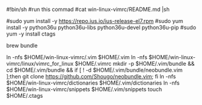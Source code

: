 #!bin/sh
#run this commad
#cat win-linux-vimrc/README.md |sh

#sudo yum install -y https://repo.ius.io/ius-release-el7.rpm
#sudo yum install -y python36u python36u-libs python36u-devel python36u-pip
#sudo yum -y install ctags

brew bundle

ln -nfs $HOME/win-linux-vimrc/.vim $HOME/.vim
ln -nfs $HOME/win-linux-vimrc/linux/vimrc_for_linux $HOME/.vimrc
mkdir -p $HOME/.vim/bundle && cd $HOME/.vim/bundle && if [ ! -d $HOME/.vim/bundle/neobundle.vim ];then git clone https://github.com/Shougo/neobundle.vim; fi
ln -nfs $HOME/win-linux-vimrc/dictionaries $HOME/.vim/dictionaries
ln -nfs $HOME/win-linux-vimrc/snippets $HOME/.vim/snippets
touch $HOME/.ctags
